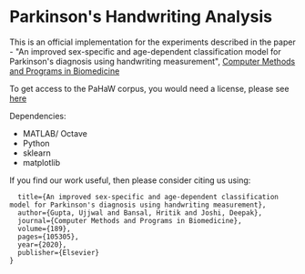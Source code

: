 # Parkinson's Handwriting Analysis
This is an official implementation for the experiments described in the paper - "An improved sex-specific and age-dependent classification model for Parkinson's diagnosis using handwriting measurement", [Computer Methods and Programs in Biomedicine](https://www.sciencedirect.com/science/article/abs/pii/S0169260719315159) 

To get access to the PaHaW corpus, you would need a license, please see [here](http://bdalab.utko.feec.vutbr.cz/wp-content/uploads/2016/05/PaHaW_licence_agreement.pdf)


Dependencies:

* MATLAB/ Octave 
* Python
* sklearn
* matplotlib


If you find our work useful, then please consider citing us using:
```@article{gupta2020improved,
  title={An improved sex-specific and age-dependent classification model for Parkinson's diagnosis using handwriting measurement},
  author={Gupta, Ujjwal and Bansal, Hritik and Joshi, Deepak},
  journal={Computer Methods and Programs in Biomedicine},
  volume={189},
  pages={105305},
  year={2020},
  publisher={Elsevier}
}
```
